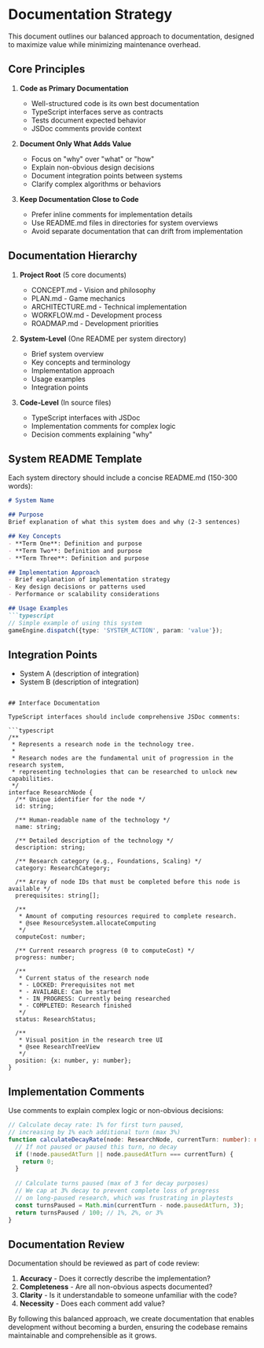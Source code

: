 # Documentation Strategy

This document outlines our balanced approach to documentation, designed to maximize value while minimizing maintenance overhead.

## Core Principles

1. **Code as Primary Documentation**
   - Well-structured code is its own best documentation
   - TypeScript interfaces serve as contracts
   - Tests document expected behavior
   - JSDoc comments provide context

2. **Document Only What Adds Value**
   - Focus on "why" over "what" or "how"
   - Explain non-obvious design decisions
   - Document integration points between systems
   - Clarify complex algorithms or behaviors

3. **Keep Documentation Close to Code**
   - Prefer inline comments for implementation details
   - Use README.md files in directories for system overviews
   - Avoid separate documentation that can drift from implementation

## Documentation Hierarchy

1. **Project Root** (5 core documents)
   - CONCEPT.md - Vision and philosophy
   - PLAN.md - Game mechanics
   - ARCHITECTURE.md - Technical implementation
   - WORKFLOW.md - Development process
   - ROADMAP.md - Development priorities

2. **System-Level** (One README per system directory)
   - Brief system overview
   - Key concepts and terminology
   - Implementation approach
   - Usage examples
   - Integration points

3. **Code-Level** (In source files)
   - TypeScript interfaces with JSDoc
   - Implementation comments for complex logic
   - Decision comments explaining "why"

## System README Template

Each system directory should include a concise README.md (150-300 words):

```markdown
# System Name

## Purpose
Brief explanation of what this system does and why (2-3 sentences)

## Key Concepts
- **Term One**: Definition and purpose
- **Term Two**: Definition and purpose
- **Term Three**: Definition and purpose

## Implementation Approach
- Brief explanation of implementation strategy
- Key design decisions or patterns used
- Performance or scalability considerations

## Usage Examples
```typescript
// Simple example of using this system
gameEngine.dispatch({type: 'SYSTEM_ACTION', param: 'value'});
```

## Integration Points
- System A (description of integration)
- System B (description of integration)
```

## Interface Documentation

TypeScript interfaces should include comprehensive JSDoc comments:

```typescript
/**
 * Represents a research node in the technology tree.
 * 
 * Research nodes are the fundamental unit of progression in the research system,
 * representing technologies that can be researched to unlock new capabilities.
 */
interface ResearchNode {
  /** Unique identifier for the node */
  id: string;
  
  /** Human-readable name of the technology */
  name: string;
  
  /** Detailed description of the technology */
  description: string;
  
  /** Research category (e.g., Foundations, Scaling) */
  category: ResearchCategory;
  
  /** Array of node IDs that must be completed before this node is available */
  prerequisites: string[];
  
  /** 
   * Amount of computing resources required to complete research.
   * @see ResourceSystem.allocateComputing
   */
  computeCost: number;
  
  /** Current research progress (0 to computeCost) */
  progress: number;
  
  /**
   * Current status of the research node
   * - LOCKED: Prerequisites not met
   * - AVAILABLE: Can be started
   * - IN_PROGRESS: Currently being researched
   * - COMPLETED: Research finished
   */
  status: ResearchStatus;
  
  /** 
   * Visual position in the research tree UI
   * @see ResearchTreeView
   */
  position: {x: number, y: number};
}
```

## Implementation Comments

Use comments to explain complex logic or non-obvious decisions:

```typescript
// Calculate decay rate: 1% for first turn paused,
// increasing by 1% each additional turn (max 3%)
function calculateDecayRate(node: ResearchNode, currentTurn: number): number {
  // If not paused or paused this turn, no decay
  if (!node.pausedAtTurn || node.pausedAtTurn === currentTurn) {
    return 0;
  }
  
  // Calculate turns paused (max of 3 for decay purposes)
  // We cap at 3% decay to prevent complete loss of progress
  // on long-paused research, which was frustrating in playtests
  const turnsPaused = Math.min(currentTurn - node.pausedAtTurn, 3);
  return turnsPaused / 100; // 1%, 2%, or 3%
}
```

## Documentation Review

Documentation should be reviewed as part of code review:

1. **Accuracy** - Does it correctly describe the implementation?
2. **Completeness** - Are all non-obvious aspects documented?
3. **Clarity** - Is it understandable to someone unfamiliar with the code?
4. **Necessity** - Does each comment add value?

By following this balanced approach, we create documentation that enables development without becoming a burden, ensuring the codebase remains maintainable and comprehensible as it grows.
